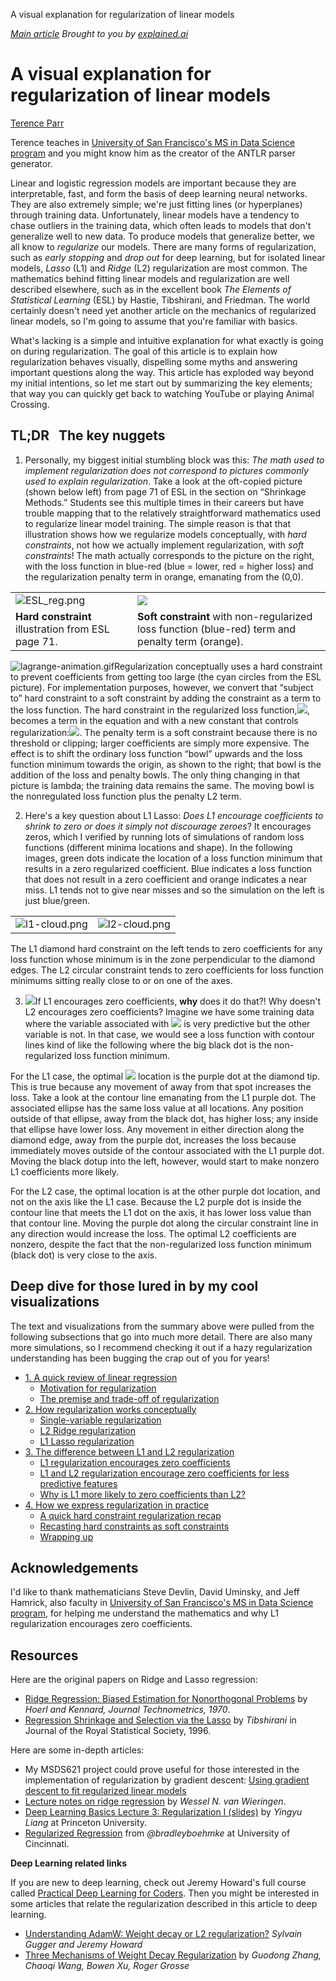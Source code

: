 A visual explanation for regularization of linear models

*[Main article](http://explained.ai/regularization/index.html)
Brought to you by [explained.ai](http://explained.ai/)*

# A visual explanation for regularization of linear models

[Terence Parr](http://parrt.cs.usfca.edu/)

Terence teaches in [University of San Francisco's MS in Data Science program](https://www.usfca.edu/arts-sciences/graduate-programs/data-science) and you might know him as the creator of the ANTLR parser generator.

Linear and logistic regression models are important because they are interpretable, fast, and form the basis of deep learning neural networks. They are also extremely simple; we're just fitting lines (or hyperplanes) through training data. Unfortunately, linear models have a tendency to chase outliers in the training data, which often leads to models that don't generalize well to new data. To produce models that generalize better, we all know to *regularize* our models. There are many forms of regularization, such as *early stopping* and *drop out* for deep learning, but for isolated linear models, *Lasso* (L1) and *Ridge* (L2) regularization are most common. The mathematics behind fitting linear models and regularization are well described elsewhere, such as in the excellent book *The Elements of Statistical Learning* (ESL) by Hastie, Tibshirani, and Friedman. The world certainly doesn't need yet another article on the mechanics of regularized linear models, so I'm going to assume that you're familiar with basics.

What's lacking is a simple and intuitive explanation for what exactly is going on during regularization. The goal of this article is to explain how regularization behaves visually, dispelling some myths and answering important questions along the way. This article has exploded way beyond my initial intentions, so let me start out by summarizing the key elements; that way you can quickly get back to watching YouTube or playing Animal Crossing.

## TL;DR   The key nuggets

1. Personally, my biggest initial stumbling block was this: *The math used to implement regularization does not correspond to pictures commonly used to explain regularization*. Take a look at the oft-copied picture (shown below left) from page 71 of ESL in the section on “Shrinkage Methods.” Students see this multiple times in their careers but have trouble mapping that to the relatively straightforward mathematics used to regularize linear model training. The simple reason is that that illustration shows how we regularize models conceptually, with *hard constraints*, not how we actually implement regularization, with *soft constraints*! The math actually corresponds to the picture on the right, with the loss function in blue-red (blue = lower, red = higher loss) and the regularization penalty term in orange, emanating from the (0,0).

|     |     |
| --- | --- |
| ![ESL_reg.png](../_resources/c85b01574397f06988c17abcfb7042c5.png) | ![](../_resources/28a907e50b31e1ba167485eca6a3ad11.png) |
| **Hard constraint** illustration from ESL page 71. | **Soft constraint** with non-regularized loss function (blue-red) term and penalty term (orange). |

![lagrange-animation.gif](../_resources/ba831469ae16673d20a4f9ceced40659.gif)Regularization conceptually uses a hard constraint to prevent coefficients from getting too large (the cyan circles from the ESL picture). For implementation purposes, however, we convert that “subject to” hard constraint to a soft constraint by adding the constraint as a term to the loss function. The hard constraint in the regularized loss function,![](../_resources/4845e6a079672b75fafdbfa51dbcb047.png), becomes a term in the equation and with a new constant that controls regularization:![](../_resources/c83359425441e0a96bbb49312387c035.png).	The penalty term is a soft constraint because there is no threshold or clipping; larger coefficients are simply more expensive. The effect is to shift the ordinary loss function “bowl” upwards and the loss function minimum towards the origin, as shown to the right; that bowl is the addition of the loss and penalty bowls. The only thing changing in that picture is lambda; the training data remains the same. The moving bowl is the nonregulated loss function plus the penalty L2 term.

2.  Here's a key question about L1 Lasso: *Does L1 encourage coefficients to shrink to zero or does it simply not discourage zeroes*? It encourages zeros, which I verified by running lots of simulations of random loss functions (different minima locations and shape). In the following images, green dots indicate the location of a loss function minimum that results in a zero regularized coefficient. Blue indicates a loss function that does not result in a zero coefficient and orange indicates a near miss. L1 tends not to give near misses and so the simulation on the left is just blue/green.

|     |     |
| --- | --- |
| ![l1-cloud.png](../_resources/66fd95098baa586bda28555f036fd7b6.png) | ![l2-cloud.png](../_resources/76c5eb2896e31041831519d3f9656e9f.png) |

The L1 diamond hard constraint on the left tends to zero coefficients for any loss function whose minimum is in the zone perpendicular to the diamond edges. The L2 circular constraint tends to zero coefficients for loss function minimums sitting really close to or on one of the axes.

3. ![](../_resources/069bc0d324c7f5d906bd6cfdfea6688a.png)If L1 encourages zero coefficients, **why** does it do that?! Why doesn't L2 encourages zero coefficients? Imagine we have some training data where the variable associated with ![](../_resources/61e4f7ed75b6085941193ecf181df463.png) is very predictive but the other variable is not. In that case, we would see a loss function with contour lines kind of like the following where the big black dot is the non-regularized loss function minimum.

For the L1 case, the optimal ![](../_resources/5de9c23e5d1d92502638be717b6f3cc3.png) location is the purple dot at the diamond tip. This is true because any movement of  away from that spot increases the loss. Take a look at the contour line emanating from the L1 purple dot. The associated ellipse has the same loss value at all locations. Any  position outside of that ellipse, away from the black dot, has higher loss; any inside that ellipse have lower loss. Any movement in either direction along the diamond edge, away from the purple dot, increases the loss because  immediately moves outside of the contour associated with the L1 purple dot. Moving the black dotup into the left, however, would start to make nonzero L1 coefficients more likely.

For the L2 case, the optimal  location is at the other purple dot location, and not on the axis like the L1 case. Because the L2 purple dot is inside the contour line that meets the L1 dot on the axis, it has lower loss value than that contour line. Moving the purple dot along the circular constraint line in any direction would increase the loss. The optimal L2 coefficients are nonzero, despite the fact that the non-regularized loss function minimum (black dot) is very close to the  axis.

## Deep dive for those lured in by my cool visualizations

The text and visualizations from the summary above were pulled from the following subsections that go into much more detail. There are also many more simulations, so I recommend checking it out if a hazy regularization understanding has been bugging the crap out of you for years!

- [1. A quick review of linear regression](https://explained.ai/regularization/intro.html)
    - [Motivation for regularization](https://explained.ai/regularization/intro.html#sec:1.1)
    - [The premise and trade-off of regularization](https://explained.ai/regularization/intro.html#sec:1.2)
- [2. How regularization works conceptually](https://explained.ai/regularization/constraints.html)
    - [Single-variable regularization](https://explained.ai/regularization/constraints.html#sec:2.1)
    - [L2 Ridge regularization](https://explained.ai/regularization/constraints.html#sec:2.2)
    - [L1 Lasso regularization](https://explained.ai/regularization/constraints.html#sec:2.3)
- [3. The difference between L1 and L2 regularization](https://explained.ai/regularization/L1vsL2.html)
    - [L1 regularization encourages zero coefficients](https://explained.ai/regularization/L1vsL2.html#sec:3.1)
    - [L1 and L2 regularization encourage zero coefficients for less predictive features](https://explained.ai/regularization/L1vsL2.html#sec:3.2)
    - [Why is L1 more likely to zero coefficients than L2?](https://explained.ai/regularization/L1vsL2.html#why)
- [4. How we express regularization in practice](https://explained.ai/regularization/impl.html)
    - [A quick hard constraint regularization recap](https://explained.ai/regularization/impl.html#sec:4.1)
    - [Recasting hard constraints as soft constraints](https://explained.ai/regularization/impl.html#sec:4.2)
    - [Wrapping up](https://explained.ai/regularization/impl.html#sec:4.3)

## Acknowledgements

I'd like to thank mathematicians Steve Devlin, David Uminsky, and Jeff Hamrick, also faculty in [University of San Francisco's MS in Data Science program](https://www.usfca.edu/arts-sciences/graduate-programs/data-science), for helping me understand the mathematics and why L1 regularization encourages zero coefficients.

## Resources

Here are the original papers on Ridge and Lasso regression:

- [Ridge Regression: Biased Estimation for Nonorthogonal Problems](https://www.math.arizona.edu/~hzhang/math574m/Read/RidgeRegressionBiasedEstimationForNonorthogonalProblems.pdf) by *Hoerl and Kennard, Journal Technometrics, 1970*.
- [Regression Shrinkage and Selection via the Lasso](http://www-stat.stanford.edu/~tibs/lasso/lasso.pdf) by *Tibshirani* in Journal of the Royal Statistical Society, 1996.

Here are some in-depth articles:

- My MSDS621 project could prove useful for those interested in the implementation of regularization by gradient descent: [Using gradient descent to fit regularized linear models](https://github.com/parrt/msds621/raw/master/projects/linreg/linreg.pdf)
- [Lecture notes on ridge regression](https://arxiv.org/pdf/1509.09169.pdf) by *Wessel N. van Wieringen*.
- [Deep Learning Basics Lecture 3: Regularization I (slides)](https://www.cs.princeton.edu/courses/archive/spring16/cos495/slides/DL_lecture3_regularization_I.pdf) by *Yingyu Liang* at Princeton University.
- [Regularized Regression](https://uc-r.github.io/regularized_regression) from *@bradleyboehmke* at University of Cincinnati.

**Deep Learning related links**

If you are new to deep learning, check out Jeremy Howard's full course called [Practical Deep Learning for Coders](https://course.fast.ai/). Then you might be interested in some articles that relate the regularization described in this article to deep learning.

- [Understanding AdamW: Weight decay or L2 regularization?](https://www.fast.ai/2018/07/02/adam-weight-decay/#understanding-adamw-weight-decay-or-l2-regularization)  *Sylvain Gugger and Jeremy Howard*
- [Three Mechanisms of Weight Decay Regularization](https://arxiv.org/abs/1810.12281) by *Guodong Zhang, Chaoqi Wang, Bowen Xu, Roger Grosse*